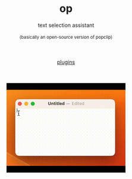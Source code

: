 <div align="center">
  <h1>
    op
  </h1>

  <p>
    text selection assistant<br>
    <br>
    <sup>(basically an open-source version of popclip)</sup>
  </p>

  <br>

  <a href="https://github.com/nogira/op-plugins">plugins</a>
  
  <br>
  <br>
  
  <!-- clipping the black not supported in github md :( -->
  <img src="https://github.com/nogira/op/blob/main/preview.gif" />
</div>


